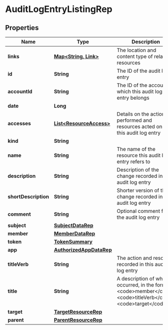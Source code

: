 

# AuditLogEntryListingRep


## Properties

| Name | Type | Description | Notes |
|------------ | ------------- | ------------- | -------------|
|**links** | [**Map&lt;String, Link&gt;**](Link.md) | The location and content type of related resources |  |
|**id** | **String** | The ID of the audit log entry |  |
|**accountId** | **String** | The ID of the account to which this audit log entry belongs |  |
|**date** | **Long** |  |  |
|**accesses** | [**List&lt;ResourceAccess&gt;**](ResourceAccess.md) | Details on the actions performed and resources acted on in this audit log entry |  |
|**kind** | **String** |  |  |
|**name** | **String** | The name of the resource this audit log entry refers to |  |
|**description** | **String** | Description of the change recorded in the audit log entry |  |
|**shortDescription** | **String** | Shorter version of the change recorded in the audit log entry |  |
|**comment** | **String** | Optional comment for the audit log entry |  [optional] |
|**subject** | [**SubjectDataRep**](SubjectDataRep.md) |  |  [optional] |
|**member** | [**MemberDataRep**](MemberDataRep.md) |  |  [optional] |
|**token** | [**TokenSummary**](TokenSummary.md) |  |  [optional] |
|**app** | [**AuthorizedAppDataRep**](AuthorizedAppDataRep.md) |  |  [optional] |
|**titleVerb** | **String** | The action and resource recorded in this audit log entry |  [optional] |
|**title** | **String** | A description of what occurred, in the format &lt;code&gt;member&lt;/code&gt; &lt;code&gt;titleVerb&lt;/code&gt; &lt;code&gt;target&lt;/code&gt; |  [optional] |
|**target** | [**TargetResourceRep**](TargetResourceRep.md) |  |  [optional] |
|**parent** | [**ParentResourceRep**](ParentResourceRep.md) |  |  [optional] |




